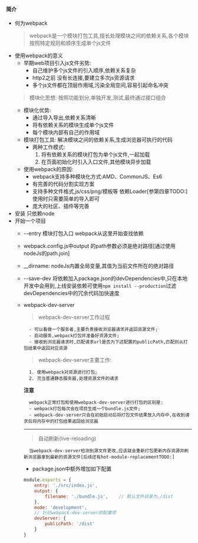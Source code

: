 #### 简介
- 何为webpack
    > webpack是一个模块打包工具,擅长处理模块之间的依赖关系,各个模块按照特定规则和顺序生成单个js文件
- 使用webpack的意义
    * 早期web项目引入js文件劣势:
        + 自己维护多个js文件的引入顺序,依赖关系复杂
        + http2之前 没有长连接,要建立多次js资源请求
        + 多个js文件都在顶层作用域,污染全局空间,容易引起命名冲突
    > 模块化思想: 按照功能划分,单独开发,测试,最终通过接口组合
    * 模块化优势:
        + 通过导入导出,依赖关系清晰
        + 将有依赖关系的模块生成单个js文件
        + 每个模块内部有自己的作用域
    * 模块打包工具:
        解决模块之间的依赖关系,生成浏览器可执行的代码
        + 两种工作模式:
            1. 将有依赖关系的模块打包为单个js文件,一起加载
            2. 在页面初始化时引入入口文件,其他模块异步加载
    * 使用webpack的原因:
        + webpack支持多种模块化方式:AMD、CommonJS、Es6
        + 有完善的代码分割实现方案
        + 支持多种文件格式,js/css/png/模板等 依赖Loader[参第四章TODO:]使用时只需要简单的导入即可
        + 庞大的社区、插件等完善
- 安装 
    只依赖node
- 开始一个项目
    * --entry 模块打包入口 webpack从这里开始查找依赖
    * webpack.config.js中output 的path参数必须是绝对路径[通过使用nodeJs的path.join]
    * __dirname: nodeJs内置全局变量,其值为当前文件所在的绝对路径
    * --save-dev 将依赖加入package.json的devDependencies中,只在本地开发中会用到,上线安装依赖可使用`npm install --production`过滤devDependencies中的冗余代码加快速度
    * webpack-dev-server
        > webpack-dev-server工作过程

            - 可以看做一个服务者,主要负责接收浏览器请求并返回资源文件;
            - 启动服务,webpack打包并准备好资源文件;
            - 接收到浏览器请求时,匹配请求url是否为下述配置的publicPath,匹配则从打包结果中返回对应资源
        > webpack-dev-server主要工作:

            1. 使用webpack对资源进行打包;
            2. 充当普通静态服务器,处理资源文件的请求

        **注意**
        
            webpack正常打包和使用webpack-dev-server进行打包的区别是:
            - webpack打包每次会在项目生成一个bundle.js文件;
            - webpack-dev-server只会在初始启动后将打包文件结果放入内存中,在收到请求后将内存中的打包结果返回给浏览器
        ----

        > 自动刷新(live-reloading)

            当webpack-dev-server检测到源文件更改,应该就会重新打包更新内存资源并刷新浏览器拿到最新的资源文件[后续还有hot-module-replacementTODO:]

        + package.json中额外增加如下配置
        ```js
        module.exports = {
            entry: './src/index.js',
            output: {
                filename: './bundle.js',    // 默认文件目录为./dist
            },
            mode: 'development',
            // 针对webpack-dev-server的配置项
            devServer: {
                publicPath: '/dist'
            }
        }
        ```

